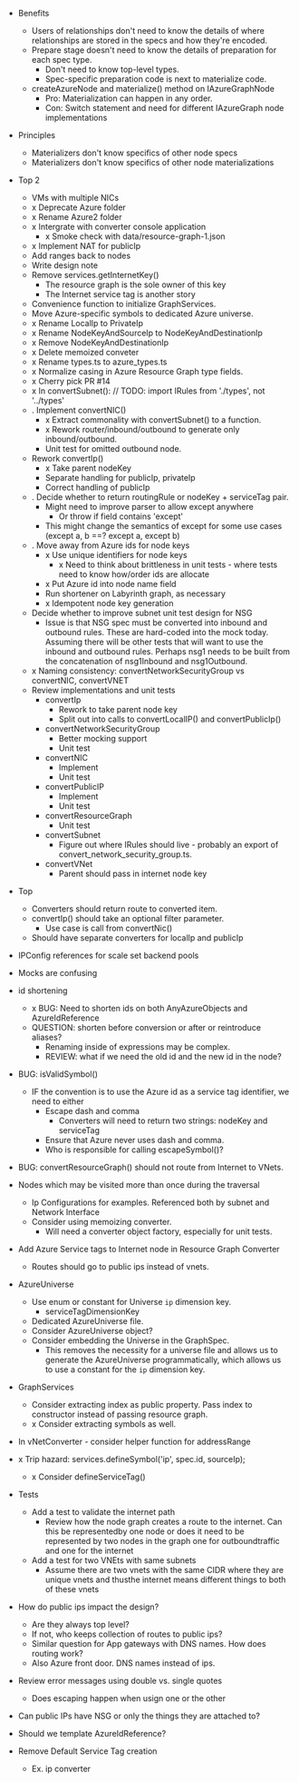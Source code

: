 * Benefits
  * Users of relationships don't need to know the details of where relationships are stored in the specs and how they're encoded.
  * Prepare stage doesn't need to know the details of preparation for each spec type.
    * Don't need to know top-level types.
    * Spec-specific preparation code is next to materialize code.
  * createAzureNode and materialize() method on IAzureGraphNode
    * Pro: Materialization can happen in any order.
    * Con: Switch statement and need for different IAzureGraph node implementations

* Principles
  * Materializers don't know specifics of other node specs
  * Materializers don't know specifics of other node materializations

* Top 2
  * VMs with multiple NICs
  * x Deprecate Azure folder
  * x Rename Azure2 folder
  * x Intergrate with converter console application
    * x Smoke check with data/resource-graph-1.json
  * x Implement NAT for publicIp
  * Add ranges back to nodes
  * Write design note
  * Remove services.getInternetKey()
    * The resource graph is the sole owner of this key
    * The Internet service tag is another story
  * Convenience function to initialize GraphServices.
  * Move Azure-specific symbols to dedicated Azure universe.
  * x Rename LocalIp to PrivateIp
  * x Rename NodeKeyAndSourceIp to NodeKeyAndDestinationIp
  * x Remove NodeKeyAndDestinationIp
  * x Delete memoized conveter
  * x Rename types.ts to azure_types.ts
  * x Normalize casing in Azure Resource Graph type fields.
  * x Cherry pick PR #14
  * x In convertSubnet(): // TODO: import IRules from './types', not '../types'
  * . Implement convertNIC()
    * x Extract commonality with convertSubnet() to a function.
    * x Rework router/inbound/outbound to generate only inbound/outbound.
    * Unit test for omitted outbound node.
  * Rework convertIp()
    * x Take parent nodeKey
    * Separate handling for publicIp, privateIp
    * Correct handling of publicIp
  * . Decide whether to return routingRule or nodeKey + serviceTag pair.
    * Might need to improve parser to allow except anywhere
      * Or throw if field contains 'except'
    * This might change the semantics of except for some use cases (except a, b ==? except a, except b)
  * . Move away from Azure ids for node keys
    * x Use unique identifiers for node keys
      * x Need to think about brittleness in unit tests - where tests need to know how/order ids are allocate
    * x Put Azure id into node name field
    * Run shortener on Labyrinth graph, as necessary
    * x Idempotent node key generation
  * Decide whether to improve subnet unit test design for NSG
    * Issue is that NSG spec must be converted into inbound and outbound rules. These are hard-coded into the mock today. Assuming there will be other tests that will want to use the inbound and outbound rules. Perhaps nsg1 needs to be built from the concatenation of nsg1Inbound and nsg1Outbound.
  * x Naming consistency: convertNetworkSecurityGroup vs convertNIC, convertVNET
  * Review implementations and unit tests
    * convertIp
      * Rework to take parent node key
      * Split out into calls to convertLocalIP() and convertPublicIp()
    * convertNetworkSecurityGroup
      * Better mocking support
      * Unit test
    * convertNIC
      * Implement
      * Unit test
    * convertPublicIP
      * Implement
      * Unit test
    * convertResourceGraph
      * Unit test
    * convertSubnet
      * Figure out where IRules should live - probably an export of convert_network_security_group.ts.
    * convertVNet
      * Parent should pass in internet node key

* Top
  * Converters should return route to converted item.
  * convertIp() should take an optional filter parameter.
    * Use case is call from convertNic()
  * Should have separate converters for localIp and publicIp

* IPConfig references for scale set backend pools
* Mocks are confusing
* id shortening
  * x BUG: Need to shorten ids on both AnyAzureObjects and AzureIdReference
  * QUESTION: shorten before conversion or after or reintroduce aliases?
    * Renaming inside of expressions may be complex.
    * REVIEW: what if we need the old id and the new id in the node?
* BUG: isValidSymbol()
  * IF the convention is to use the Azure id as a service tag identifier, we need to either
    * Escape dash and comma
      * Converters will need to return two strings: nodeKey and serviceTag
    * Ensure that Azure never uses dash and comma.
    * Who is responsible for calling escapeSymbol()?
* BUG: convertResourceGraph() should not route from Internet to VNets.
* Nodes which may be visited more than once during the traversal
  * Ip Configurations for examples. Referenced both by subnet and Network Interface
  * Consider using memoizing converter.
    * Will need a converter object factory, especially for unit tests.
* Add Azure Service tags to Internet node in Resource Graph Converter
  * Routes should go to public ips instead of vnets.
* AzureUniverse
  * Use enum or constant for Universe `ip` dimension key.
    * serviceTagDimensionKey
  * Dedicated AzureUniverse file.
  * Consider AzureUniverse object?
  * Consider embedding the Universe in the GraphSpec.
    * This removes the necessity for a universe file and allows us to generate the AzureUniverse programmatically, which allows us to use a constant for the `ip` dimension key.

* GraphServices
  * Consider extracting index as public property. Pass index to constructor instead of passing resource graph.
  * x Consider extracting symbols as well.
* In vNetConverter - consider helper function for addressRange
* x Trip hazard:   services.defineSymbol('ip', spec.id, sourceIp);
  * x Consider defineServiceTag()
* Tests
  * Add a test to validate the internet path
    * Review how the node graph creates a route to the internet. Can this be representedby one node or does it need to be represented by two nodes in the graph one for outboundtraffic and one for the internet
  * Add a test for two VNEts with same subnets
    * Assume there are two vnets with the same CIDR where they are unique vnets and thusthe internet means different things to both of these vnets
* How do public ips impact the design?
  * Are they always top level?
  * If not, who keeps collection of routes to public ips?
  * Similar question for App gateways with DNS names. How does routing work?
  * Also Azure front door. DNS names instead of ips.
* Review error messages using double vs. single quotes
  * Does escaping happen when usign one or the other
* Can public IPs have NSG or only the things they are attached to?
* Should we template AzureIdReference?
* Remove Default Service Tag creation
  * Ex. ip converter
